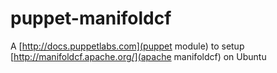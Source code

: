 puppet-manifoldcf
=================

A [http://docs.puppetlabs.com](puppet module) to setup [http://manifoldcf.apache.org/](apache manifoldcf) on Ubuntu